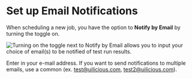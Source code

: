 # Set up Email Notifications

When scheduling a new job, you have the option to **Notify by Email** by turning the toggle on.&#x20;

![Turning on the toggle next to Notify by Email allows you to input your choice of email(s) to be notified of test run results.](https://res.cloudinary.com/di7y5b6ed/image/upload/v1652630231/ui-licious/setting-up-notifications/open-up-email-notifications.gif)

Enter in your e-mail address. If you want to send notifications to multiple emails, use a common (ex. test@uilicious.com, test2@uilicious.com).
